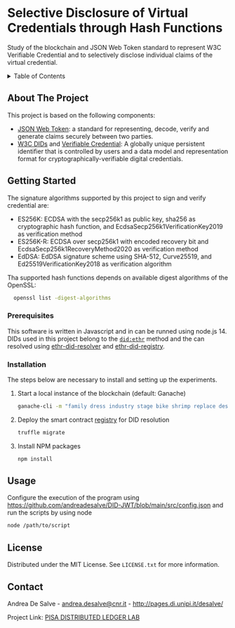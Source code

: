 <div id="top"></div>

# Selective Disclosure of Virtual Credentials through Hash Functions
Study of the blockchain and JSON Web Token standard to represent W3C Verifiable Credential and to selectively disclose individual claims of the virtual credential.

<!-- TABLE OF CONTENTS -->
<details>
  <summary>Table of Contents</summary>
  <ol>
    <li>
      <a href="#about-the-project">About The Project</a>
    </li>
    <li>
      <a href="#getting-started">Getting Started</a>
      <ul>
        <li><a href="#prerequisites">Prerequisites</a></li>
        <li><a href="#installation">Installation</a></li>
      </ul>
    </li>
    <li><a href="#usage">Usage</a></li>
    <li><a href="#license">License</a></li>
    <li><a href="#contact">Contact</a></li>
  </ol>
</details>

<!-- ABOUT THE PROJECT -->
## About The Project

This project is based on the following components:
* [JSON Web Token](https://jwt.io/): a standard for representing, decode, verify and generate claims securely between two parties.
* [W3C DIDs](https://www.w3.org/TR/did-core/) and [Verifiable Credential](https://www.w3.org/TR/vc-data-model/): A globally unique persistent identifier that is controlled by users and a data model and representation format for cryptographically-verifiable digital credentials.


<!-- GETTING STARTED -->
## Getting Started

The signature algorithms supported by this project to sign and verify credential are:
* ES256K: ECDSA with the secp256k1 as public key, sha256 as cryptographic hash function, and EcdsaSecp256k1VerificationKey2019 as verification method
* ES256K-R: ECDSA over secp256k1 with encoded recovery bit and EcdsaSecp256k1RecoveryMethod2020 as verification method
* EdDSA: EdDSA signature scheme using SHA-512, Curve25519, and Ed25519VerificationKey2018 as verification algorithm

Tha supported hash functions depends on available digest algorithms of the OpenSSL:
 ```sh
   openssl list -digest-algorithms
   ```

### Prerequisites

This software is written in Javascript and in can be runned using node.js 14. DIDs used in this project belong to the [`did:ethr`](https://github.com/uport-project/ethr-did) method and the can resolved using [ethr-did-resolver](https://github.com/decentralized-identity/ethr-did-resolver) and [ethr-did-registry](https://github.com/uport-project/ethr-did-registry).

### Installation

The steps below are necessary to install and setting up the experiments. 

1. Start a local instance of the blockchain (default: Ganache)
   ```sh
   ganache-cli -m "family dress industry stage bike shrimp replace design author amateur reopen script" -p 9545
   ```
2. Deploy the smart contract [registry](https://github.com/uport-project/ethr-did-registry/blob/develop/contracts/EthereumDIDRegistry.sol) for DID resolution
   ```sh
   truffle migrate
   ```
3. Install NPM packages
   ```sh
   npm install
   ```
   
<!-- USAGE EXAMPLES -->
## Usage

Configure the execution of the program using https://github.com/andreadesalve/DID-JWT/blob/main/src/config.json and run the scripts by using node
   ```sh
   node /path/to/script
   ```
  

<!-- LICENSE -->
## License

Distributed under the MIT License. See `LICENSE.txt` for more information.

<!-- CONTACT -->
## Contact

Andrea De Salve - andrea.desalve@cnr.it - http://pages.di.unipi.it/desalve/

Project Link: [PISA DISTRIBUTED LEDGER LAB](https://sites.google.com/unipi.it/pisadltlaboratory)

